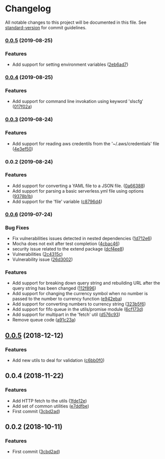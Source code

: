 # Changelog

All notable changes to this project will be documented in this file. See [standard-version](https://github.com/conventional-changelog/standard-version) for commit guidelines.

### [0.0.5](https://github.com/nicolasdao/sls-config-parser/compare/v0.0.4...v0.0.5) (2019-08-25)


### Features

* Add support for setting environment variables ([2eb6ad7](https://github.com/nicolasdao/sls-config-parser/commit/2eb6ad7))



### [0.0.4](https://github.com/nicolasdao/sls-config-parser/compare/v0.0.3...v0.0.4) (2019-08-25)


### Features

* Add support for command line invokation using keyword 'slscfg' ([017f02a](https://github.com/nicolasdao/sls-config-parser/commit/017f02a))



### [0.0.3](https://github.com/nicolasdao/sls-config-parser/compare/v0.0.2...v0.0.3) (2019-08-24)


### Features

* Add support for reading aws credentils from the '~/.aws/credentials' file ([4e3ef50](https://github.com/nicolasdao/sls-config-parser/commit/4e3ef50))



### 0.0.2 (2019-08-24)


### Features

* Add support for converting a YAML file to a JSON file. ([0a66388](https://github.com/nicolasdao/sls-config-parser/commit/0a66388))
* Add support for parsing a basic serverless.yml file using options ([9378b1b](https://github.com/nicolasdao/sls-config-parser/commit/9378b1b))
* Add support for the 'file' variable ([c8796d4](https://github.com/nicolasdao/sls-config-parser/commit/c8796d4))



### [0.0.6](https://github.com/nicolasdao/template-emptyjs/compare/v0.0.5...v0.0.6) (2019-07-24)


### Bug Fixes

* Fix vulnerabilities issues detected in nested dependencies ([1d712e6](https://github.com/nicolasdao/template-emptyjs/commit/1d712e6))
* Mocha does not exit after test completion ([4cbac46](https://github.com/nicolasdao/template-emptyjs/commit/4cbac46))
* security issue related to the extend package ([dcf4ee8](https://github.com/nicolasdao/template-emptyjs/commit/dcf4ee8))
* Vulnerabilities ([2c4315c](https://github.com/nicolasdao/template-emptyjs/commit/2c4315c))
* Vulnerability issue ([26d3002](https://github.com/nicolasdao/template-emptyjs/commit/26d3002))


### Features

* Add support for breaking down query string and rebuilding URL after the query string has been changed ([112f896](https://github.com/nicolasdao/template-emptyjs/commit/112f896))
* Add support for changing the currency symbol when no number is passed to the number to currency function ([e942eba](https://github.com/nicolasdao/template-emptyjs/commit/e942eba))
* Add support for converting numbers to currency string ([323b5f6](https://github.com/nicolasdao/template-emptyjs/commit/323b5f6))
* Add support for fifo queue in the utils/promise module ([6cf173d](https://github.com/nicolasdao/template-emptyjs/commit/6cf173d))
* Add support for multipart in the 'fetch' util ([d576c93](https://github.com/nicolasdao/template-emptyjs/commit/d576c93))
* Remove queue code ([a91c23a](https://github.com/nicolasdao/template-emptyjs/commit/a91c23a))



<a name="0.0.5"></a>
## [0.0.5](https://github.com/nicolasdao/template-emptyjs/compare/v0.0.4...v0.0.5) (2018-12-12)


### Features

* Add new utils to deal for validation ([c6bb0f0](https://github.com/nicolasdao/template-emptyjs/commit/c6bb0f0))



<a name="0.0.4"></a>
## 0.0.4 (2018-11-22)


### Features

* Add HTTP fetch to the utils ([1fde12e](https://github.com/nicolasdao/template-emptyjs/commit/1fde12e))
* Add set of common utilities ([e7ddfbe](https://github.com/nicolasdao/template-emptyjs/commit/e7ddfbe))
* First commit ([3cbd2ad](https://github.com/nicolasdao/template-emptyjs/commit/3cbd2ad))



<a name="0.0.2"></a>
## 0.0.2 (2018-10-11)


### Features

* First commit ([3cbd2ad](https://github.com/nicolasdao/template-emptyjs/commit/3cbd2ad))
